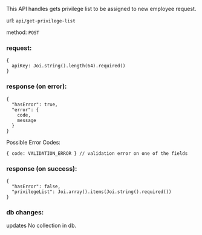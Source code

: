 This API handles gets privilege list to be assigned to new employee request.

url: `api/get-privilege-list`

method: `POST`

### request: 
```
{
  apiKey: Joi.string().length(64).required()
}
```

### response (on error):
```
{
  "hasError": true,
  "error": {
    code,
    message
  }
}
```
Possible Error Codes:
```
{ code: VALIDATION_ERROR } // validation error on one of the fields
```

### response (on success):
```
{
  "hasError": false,
  "privilegeList": Joi.array().items(Joi.string().required())
}
```

### db changes:
updates No collection in db.